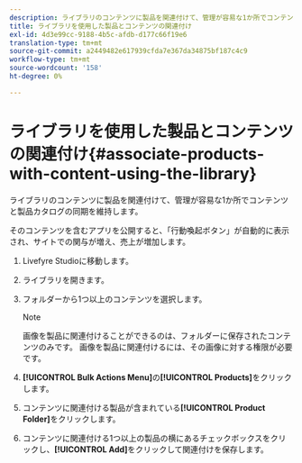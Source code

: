 ```yaml
---
description: ライブラリのコンテンツに製品を関連付けて、管理が容易な1か所でコンテンツと製品カタログの同期を維持します。
title: ライブラリを使用した製品とコンテンツの関連付け
exl-id: 4d3e99cc-9188-4b5c-afdb-d177c66f19e6
translation-type: tm+mt
source-git-commit: a2449482e617939cfda7e367da34875bf187c4c9
workflow-type: tm+mt
source-wordcount: '158'
ht-degree: 0%

---
```


# ライブラリを使用した製品とコンテンツの関連付け{#associate-products-with-content-using-the-library}

ライブラリのコンテンツに製品を関連付けて、管理が容易な1か所でコンテンツと製品カタログの同期を維持します。

そのコンテンツを含むアプリを公開すると、「行動喚起ボタン」が自動的に表示され、サイトでの関与が増え、売上が増加します。

1. Livefyre Studioに移動します。
1. ライブラリを開きます。
1. フォルダーから1つ以上のコンテンツを選択します。

   >[!NOTE]
   >
   >画像を製品に関連付けることができるのは、フォルダーに保存されたコンテンツのみです。 画像を製品に関連付けるには、その画像に対する権限が必要です。

1. **[!UICONTROL Bulk Actions Menu]**&#x200B;の&#x200B;**[!UICONTROL Products]**&#x200B;をクリックします。
1. コンテンツに関連付ける製品が含まれている&#x200B;**[!UICONTROL Product Folder]**&#x200B;をクリックします。
1. コンテンツに関連付ける1つ以上の製品の横にあるチェックボックスをクリックし、**[!UICONTROL Add]**&#x200B;をクリックして関連付けを保存します。
